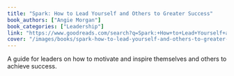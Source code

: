```yaml
---
title: "Spark: How to Lead Yourself and Others to Greater Success"
book_authors: ["Angie Morgan"]
book_categories: ["Leadership"]
link: "https://www.goodreads.com/search?q=Spark:+How+to+Lead+Yourself+and+Others+to+Greater+Success+Angie+Morgan"
cover: "/images/books/spark-how-to-lead-yourself-and-others-to-greater-success.jpg"
---
```


A guide for leaders on how to motivate and inspire themselves and others to achieve success.

